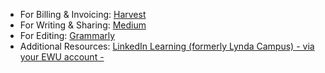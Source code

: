 
* For Billing & Invoicing: [Harvest](harvestapp.com/)
* For Writing & Sharing: [Medium](https://medium.com/)
* For Editing: [Grammarly](https://grammarly.com)
* Additional Resources: [LinkedIn Learning (formerly Lynda Campus)  - via your EWU account -](https://sites.ewu.edu/it/students/lyndacampus/)